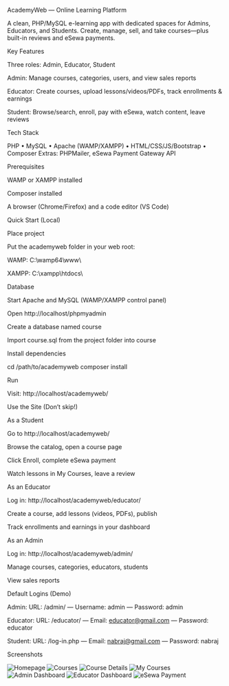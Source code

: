 AcademyWeb — Online Learning Platform

A clean, PHP/MySQL e-learning app with dedicated spaces for Admins, Educators, and Students. Create, manage, sell, and take courses—plus built-in reviews and eSewa payments.

Key Features

Three roles: Admin, Educator, Student

Admin: Manage courses, categories, users, and view sales reports

Educator: Create courses, upload lessons/videos/PDFs, track enrollments & earnings

Student: Browse/search, enroll, pay with eSewa, watch content, leave reviews

Tech Stack

PHP • MySQL • Apache (WAMP/XAMPP) • HTML/CSS/JS/Bootstrap • Composer
Extras: PHPMailer, eSewa Payment Gateway API

Prerequisites

WAMP or XAMPP installed

Composer installed

A browser (Chrome/Firefox) and a code editor (VS Code)

Quick Start (Local)

Place project

Put the academyweb folder in your web root:

WAMP: C:\wamp64\www\

XAMPP: C:\xampp\htdocs\

Database

Start Apache and MySQL (WAMP/XAMPP control panel)

Open http://localhost/phpmyadmin

Create a database named course

Import course.sql from the project folder into course

Install dependencies

cd /path/to/academyweb
composer install


Run

Visit: http://localhost/academyweb/

Use the Site (Don’t skip!)

As a Student

Go to http://localhost/academyweb/

Browse the catalog, open a course page

Click Enroll, complete eSewa payment

Watch lessons in My Courses, leave a review

As an Educator

Log in: http://localhost/academyweb/educator/

Create a course, add lessons (videos, PDFs), publish

Track enrollments and earnings in your dashboard

As an Admin

Log in: http://localhost/academyweb/admin/

Manage courses, categories, educators, students

View sales reports

Default Logins (Demo)

Admin:
URL: /admin/ — Username: admin — Password: admin

Educator:
URL: /educator/ — Email: educator@gmail.com — Password: educator

Student:
URL: /log-in.php — Email: nabraj@gmail.com — Password: nabraj

Screenshots

![Homepage](assets/screenshots/homepage.png)
![Courses](assets/screenshots/courses_page.png)
![Course Details](assets/screenshots/course_details.png)
![My Courses](assets/screenshots/my_courses.png)
![Admin Dashboard](assets/screenshots/admin_dashboard.png)
![Educator Dashboard](assets/screenshots/educator_dashboard.png)
![eSewa Payment](assets/screenshots/esewa_payment.png)

